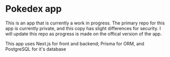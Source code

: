 # Pokedex app
 
This is an app that is currently a work in progress. 
The primary repo for this app is currently private, and this copy has slight differences for security. 
I will update this repo as progress is made on the offical version of the app.

This app uses Next.js for front and backend; Prisma for ORM, and PostgreSQL for it's database
